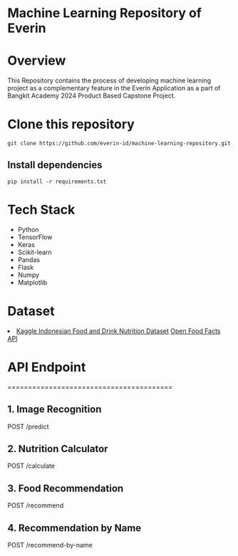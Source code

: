 # Machine Learning Repository of Everin

# Overview

This Repository contains the process of developing machine learning project as a complementary feature in the Everin Application as a part of Bangkit Academy 2024 Product Based Capstone Project.

# Clone this repository
```
git clone https://github.com/everin-id/machine-learning-repository.git
```
## Install dependencies
```
pip install -r requirements.txt
```

# Tech Stack
- Python
- TensorFlow
- Keras
- Scikit-learn
- Pandas
- Flask
- Numpy
- Matplotlib

# Dataset
<li>
  <a href="https://www.kaggle.com/datasets/anasfikrihanif/indonesian-food-and-drink-nutrition-dataset/data">Kaggle Indonesian Food and Drink Nutrition Dataset</a>   <a href="https://id.openfoodfacts.org/api/v2/search?fields=code,product_name,nutriments,image_front_url">Open Food Facts API</a>
</li>

# API Endpoint
========================================
## 1. Image Recognition
POST /predict

## 2. Nutrition Calculator
POST /calculate

## 3. Food Recommendation
POST /recommend

## 4. Recommendation by Name
POST /recommend-by-name

